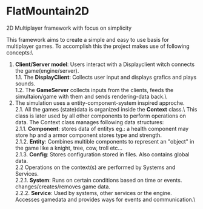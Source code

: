 # FlatMountain2D
2D Multiplayer framework with focus on simplicity

This framework aims to create a simple and easy to use basis for multiplayer games.
To accomplish this the project makes use of following concepts:\
1. __Client/Server model__: Users interact with a Displayclient witch connects the game(engine/server).\
    1.1. The __DisplayClient__: Collects user input and displays grafics and plays sounds.\
    1.2. The __GameServer__ collects inputs from the clients, feeds the simultaion/game with them and sends rendering-data back.\
2. The simulation uses a entity-component-system inspired approche.\
    2.1. All the games (state)data is organized inside the __Context__ class.\ This class is later used by all other components to perform operations on data. The Context class manages following data structures:\
        2.1.1. __Component__: stores data of entitys eg.: a health component may store hp and a armor component stores type and strength.\
        2.1.2. __Entity__: Combines multible components to represent an "object" in the game like a knight, tree, cow, troll etc...\
        2.1.3. __Config__: Stores configuration stored in files. Also contains global data.\
    2.2 Operations on the context(s) are performed by Systems and Services.\
        2.2.1. __System__: Runs on certain conditions based on time or events. changes/creates/removes game data.\
        2.2.2. __Service__: Used by systems, other services or the engine. Accesses gamedata and provides ways for events and communication.\
